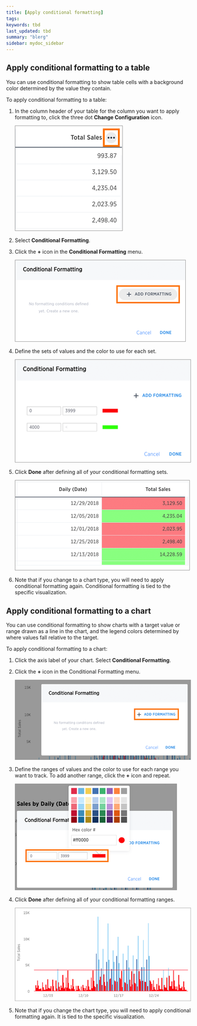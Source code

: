 ```yaml
---
title: [Apply conditional formatting]
tags: 
keywords: tbd
last_updated: tbd
summary: "blerg"
sidebar: mydoc_sidebar
---
```

## Apply conditional formatting to a table

You can use conditional formatting to show table cells with a background color determined by the value they contain.

To apply conditional formatting to a table:

1.   In the column header of your table for the column you want to apply formatting to, click the three dot **Change Configuration** icon.

     ![](../../../images/conditional_formatting_table_1.png "Three dot menu")

2.   Select **Conditional Formatting**.
3.   Click the **+** icon in the **Conditional Formatting** menu.

     ![](../../../images/conditional_formatting_table_2.png "Conditional formatting menu")

4.   Define the sets of values and the color to use for each set.

     ![](../../../images/conditional_formatting_table_3.png "Define the sets of values and color")

5. Click **Done** after defining all of your conditional formatting sets.

     ![](../../../images/conditional_formatting_table_4.png "Table with conditional formatting")

6.   Note that if you change to a chart type, you will need to apply conditional formatting again. Conditional formatting is tied to the specific visualization.

## Apply conditional formatting to a chart

You can use conditional formatting to show charts with a target value or range drawn as a line in the chart, and the legend colors determined by where values fall relative to the target.

To apply conditional formatting to a chart:

1.   Click the axis label of your chart. Select **Conditional Formatting**.
2.   Click the **+** icon in the Conditional Formatting menu.

     ![](../../../images/conditional_formatting_menu%20copy.png "Conditional formatting menu")

3.   Define the ranges of values and the color to use for each range you want to track. To add another range, click the **+** icon and repeat.

     ![](../../../images/set_conditional_formatting.png "Define the sets of values and color")

4.   Click **Done** after defining all of your conditional formatting ranges.

     ![](../../../images/conditional_formatting_chart.png "Chart with conditional formatting")

5. Note that if you change the chart type, you will need to apply conditional formatting again. It is tied to the specific visualization.
